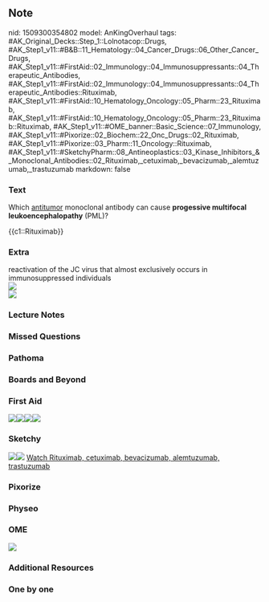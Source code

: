 ## Note
nid: 1509300354802
model: AnKingOverhaul
tags: #AK_Original_Decks::Step_1::Lolnotacop::Drugs, #AK_Step1_v11::#B&B::11_Hematology::04_Cancer_Drugs::06_Other_Cancer_Drugs, #AK_Step1_v11::#FirstAid::02_Immunology::04_Immunosuppressants::04_Therapeutic_Antibodies, #AK_Step1_v11::#FirstAid::02_Immunology::04_Immunosuppressants::04_Therapeutic_Antibodies::Rituximab, #AK_Step1_v11::#FirstAid::10_Hematology_Oncology::05_Pharm::23_Rituximab, #AK_Step1_v11::#FirstAid::10_Hematology_Oncology::05_Pharm::23_Rituximab::Rituximab, #AK_Step1_v11::#OME_banner::Basic_Science::07_Immunology, #AK_Step1_v11::#Pixorize::02_Biochem::22_Onc_Drugs::02_Rituximab, #AK_Step1_v11::#Pixorize::03_Pharm::11_Oncology::Rituximab, #AK_Step1_v11::#SketchyPharm::08_Antineoplastics::03_Kinase_Inhibitors_&_Monoclonal_Antibodies::02_Rituximab,_cetuximab,_bevacizumab,_alemtuzumab,_trastuzumab
markdown: false

### Text
Which <u>antitumor</u> monoclonal antibody can cause <b>progessive
multifocal leukoencephalopathy</b> (PML)?
<div>
  {{c1::Rituximab}}
</div>

### Extra
<div>
  reactivation of the JC virus that almost exclusively occurs in
  immunosuppressed individuals
</div><img src="paste-23222888169956.jpg">
<div><img src="paste-5317169512591.jpg"></div>

### Lecture Notes


### Missed Questions


### Pathoma


### Boards and Beyond


### First Aid
<img src="paste-34286723923971.jpg"><img src=
"paste-34359738368003.jpg"><img src=
"paste-34398393073667.jpg"><img src="paste-34540126994435.jpg">

### Sketchy
<img src="paste-390537081257985.jpg" class="resizer"><img src=
"paste-87d74ac95a67d78e1a0443bd770c17f44240fcf8.png" class=
"resizer"> <a href=
"https://dashboard.sketchy.com/study/medical/courses/medical-pharmacology/units/medical-pharmacology-antineoplastics/videos/medical-pharmacology-antineoplastics-kinase-inhibitors-and-monoclonal-antibodies-rituximab-cetuximab-bevacizumab-alemtuzumab-trastuzumab?utm_source=anki&utm_medium=partnership&utm_campaign=february_update&utm_content=medical">
Watch Rituximab, cetuximab, bevacizumab, alemtuzumab,
trastuzumab</a>

### Pixorize


### Physeo


### OME
<div class="ome-widget">
  <a href=
  "https://onlinemeded.org/spa/immunology?ref=anki"><img src=
  "_OME_AnkiFlashcards_Topic_5.png"></a>
</div>

### Additional Resources


### One by one

